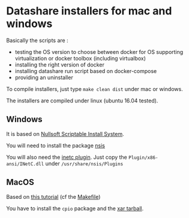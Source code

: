# Datashare installers for mac and windows

Basically the scripts are :

* testing the OS version to choose between docker for OS supporting virtualization or docker toolbox (including virtualbox)
* installing the right version of docker
* installing datashare run script based on docker-compose
* providing an uninstaller

To compile installers, just type `make clean dist` under mac or windows.

The installers are compiled under linux (ubuntu 16.04 tested).

## Windows

It is based on [Nullsoft Scriptable Install System](http://nsis.sourceforge.net). 

You will need to install the package [nsis](https://packages.ubuntu.com/search?keywords=nsis) 

You will also need the [inetc plugin](http://nsis.sourceforge.net/Inetc_plug-in). Just copy the `Plugin/x86-ansi/INetC.dll` under `/usr/share/nsis/Plugins`  

## MacOS 

Based on [this tutorial](http://bomutils.dyndns.org/tutorial.html) (cf the [Makefile](mac/Makefile))

You have to install the `cpio` package and the [xar tarball](https://storage.googleapis.com/google-code-archive-downloads/v2/code.google.com/xar/xar-1.5.2.tar.gz).
